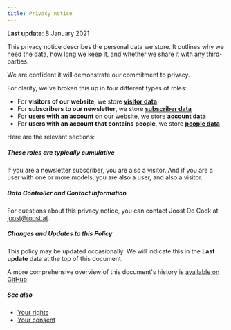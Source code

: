 ```yaml
---
title: Privacy notice
---
```


**Last update**: 8 January 2021

This privacy notice describes the personal data we store. It outlines why we need the data, how long we keep it, and whether we share it with any third-parties.

We are confident it will demonstrate our commitment to privacy.

For clarity, we've broken this up in four different types of roles:

 - For **visitors of our website**, we store **[visitor data](/docs/various/privacy/visitor/)**
 - For **subscribers to our newsletter**, we store **[subscriber data](/docs/various/privacy/subscriber/)**
 - For **users with an account** on our website, we store **[account data](/docs/various/privacy/account/)**
 - For **users with an account that contains people**, we store **[people data](/docs/various/privacy/people/)**

Here are the relevant sections:

<ReadMore list />

<Tip>

##### These roles are typically cumulative

If you are a newsletter subscriber, you are also a visitor.
And if you are a user with one or more models, you are also a user, and also a visitor.

</Tip>

##### Data Controller and Contact information

For questions about this privacy notice, you can contact Joost De Cock at joost@joost.at.

##### Changes and Updates to this Policy

This policy may be updated occasionally. We will indicate this in the **Last update** data at the top of this document.

A more comprehensive overview of this document's history is [available on GitHub](https://github.com/freesewing/markdown/commits/develop/org/docs/various/privacy)

##### See also

 - [Your rights][2]
 - [Your consent][3]

[2]: /docs/various/right/
[3]: /account/actions/consent/

